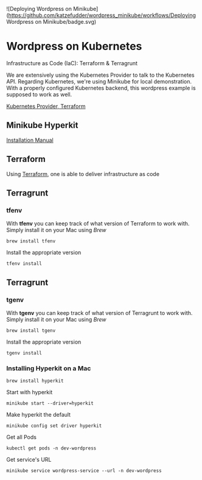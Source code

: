 ![Deploying Wordpress on Minikube](https://github.com/katzefudder/wordpress_minikube/workflows/Deploying Wordpress on Minikube/badge.svg)

# Wordpress on Kubernetes

Infrastructure as Code (IaC): Terraform & Terragrunt

We are extensively using the Kubernetes Provider to talk to the Kubernetes API.
Regarding Kubernetes, we're using Minikube for local demonstration. With a properly configured Kubernetes backend, this wordpress example is supposed to work as well.

[Kubernetes Provider, Terraform](https://registry.terraform.io/providers/hashicorp/kubernetes/latest/docs)

## Minikube Hyperkit
[Installation Manual](https://minikube.sigs.k8s.io/docs/drivers/hyperkit/)

## Terraform

Using [Terraform](https://www.terraform.io), one is able to deliver infrastructure as code

## Terragrunt

### tfenv

With **tfenv** you can keep track of what version of Terraform to work with. Simply install it on your Mac using *Brew*

`brew install tfenv`

Install the appropriate version

`tfenv install`

## Terragrunt

### tgenv

With **tgenv** you can keep track of what version of Terragrunt to work with. Simply install it on your Mac using *Brew*

`brew install tgenv`

Install the appropriate version

`tgenv install`

### Installing Hyperkit on a Mac
`brew install hyperkit`

Start with hyperkit

`minikube start --driver=hyperkit`

Make hyperkit the default

`minikube config set driver hyperkit`


Get all Pods

`kubectl get pods -n dev-wordpress`

Get service's URL

`minikube service wordpress-service --url -n dev-wordpress`